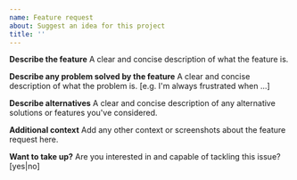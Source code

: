```yaml
---
name: Feature request
about: Suggest an idea for this project
title: ''
---
```


**Describe the feature**
A clear and concise description of what the feature is.

**Describe any problem solved by the feature**
A clear and concise description of what the problem is. [e.g. I'm always frustrated when ...]

**Describe alternatives**
A clear and concise description of any alternative solutions or features you've considered.

**Additional context**
Add any other context or screenshots about the feature request here.

**Want to take up?**
Are you interested in and capable of tackling this issue? [yes|no]
